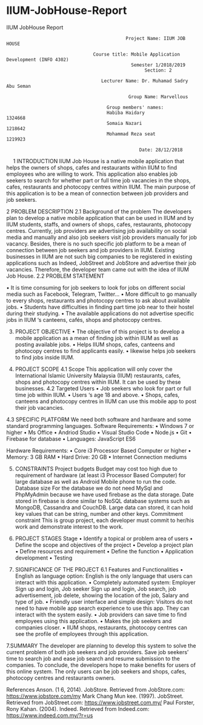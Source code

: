 # IIUM-JobHouse-Report
IIUM JobHouse Report

                                                Project Name: IIUM JOB HOUSE

                                    Course title: Mobile Application Development (INFO 4302)
                                                  Semester 1/2018/2019
                                                       Section: 2

                                       Lecturer Name: Dr. Muhamad Sadry Abu Seman

                                                 Group Name: Marvellous

                                         Group members' names: 
                                         Habiba Haidary                   1324668
                                         Somaia Nazari                    1218642
                                         Mohammad Reza seat               1219923
                                       
                                                     Date: 28/12/2018
 
1 INTRODUCTION
IIUM Job House is a native mobile application that helps the owners of shops, cafes and restaurants within IIUM to find employees who are willing to work. This application also enables job seekers to search for whether part or full time job vacancies in the shops, cafes, restaurants and photocopy centres within IIUM. The main purpose of this application is to be a mean of connection between job providers and job seekers.

2 PROBLEM DESCRIPTION
2.1 Background of the problem
The developers plan to develop a native mobile application that can be used in IIUM and by IIUM students, staffs, and owners of shops, cafes, restaurants, photocopy centres. Currently, job providers are advertising job availability on social media and manually and also job seekers visit job providers manually for job vacancy. 
Besides, there is no such specific job platform to be a mean of connection between job seekers and job providers in IIUM. Existing businesses in IIUM are not such big companies to be registered in existing applications such as Indeed, JobStreet and JobStore and advertise their job vacancies. Therefore, the developer team came out with the idea of IIUM Job House. 
2.2 PROBLEM STATEMENT

•	It is time consuming for job seekers to look for jobs on different social media such as Facebook, Telegram, Twitter...
•	More difficult to go manually to every shops, restaurants and photocopy centres to ask about available jobs.
•	Students have difficulties in finding part time job near to their hostel during their studying.
•	The available applications do not advertise specific jobs in IIUM ‘s canteens, cafés, shops and photocopy centres. 

3. PROJECT OBJECTIVE
•	The objective of this project is to develop a mobile application as a mean of finding job within IIUM as well as posting available jobs.
•	Helps IIUM shops, cafes, canteens and photocopy centres to find applicants easily.
•	likewise helps job seekers to find jobs inside IIUM.

4. PROJECT SCOPE
4.1 Scope
This application will only cover the International Islamic University Malaysia (IIUM) restaurants, cafes, shops and photocopy centres within IIUM. It can be used by these businesses. 
4.2 Targeted Users
•	Job seekers who look for part or full time job within IIUM.
•	Users ‘s age 18 and above.
•	Shops, cafes, canteens and photocopy centres in IIUM can use this mobile app to post their job vacancies.

4.3 SPECIFIC PLATFORM
 We need both software and hardware and some standard programming languages.
Software Requirements:
•	Windows 7 or higher
•	Ms Office 
•	Andriod Studio
•	Visual Studio Code
•	Node.js
•	Git
•	Firebase for database
•	Languages: JavaScript ES6

Hardware Requirements:
•	Core i3 Processor Based Computer or higher
•	Memory: 3 GB RAM
•	Hard Drive: 20 GB
•	Internet Connection mediums

5. CONSTRAINTS
Project budgets
Budget may cost too high due to requirement of hardware (at least i3 Processor Based Computer) for large database as well as Android Mobile phone to run the code. 
Database size
For the database we do not need MySql and PhpMyAdmin because we have used firebase as the data storage. 
Date stored in firebase is done similar to NoSQL database systems such as MongoDB, Cassandra and CouchDB. Large data can stored, it can hold key values that can be string, number and other keys. 
Commitment constraint
This is group project, each developer must commit to her/his work and demonstrate interest to the work.

6. PROJECT STAGES
Stage 
•	Identify a topical or problem area of users
•	Define the scope and objectives of the project 
•	Develop a project plan
•	Define resources and requirement
•	Define the function
•	Application development
•	Testing

7. SIGNIFICANCE OF THE PROJECT
6.1 Features and Functionalities
•	English as language option: English is the only language that users can interact with this application.
•	Completely automated system: Employer Sign up and login, Job seeker Sign up and login, Job search, job advertisement, job delete, showing the location of the job, Salary and type of job. 
•	Friendly user interface and simple design: Visitors do not need to have mobile app search experience to use this app. They can interact with the system easily.
•	Job providers can save time to find employees using this application.
•	Makes the job seekers and companies closer.
•	IIUM shops, restaurants, photocopy centres can see the profile of employees through this application. 

7.SUMMARY
The developer are planning to develop this system to solve the current problem of both job seekers and job providers. Save job seekers’ time to search job and ease job search and resume submission to the companies. To conclude, the developers hope to make benefits for users of this online system. The only users can be job seekers and shops, cafes, photocopy centres and restaurants owners.


References
Anson. (1 6, 2014). JobStore. Retrieved from JobStore.com: https://www.jobstore.com/my
Mark Chang Mun kee. (1997). JobStreet. Retrieved from JobStreet.com: https://www.jobstreet.com.my/
Paul Forster, Rony Kahan. (2004). Indeed. Retrieved from Indeed.com: https://www.indeed.com.my/?r=us


